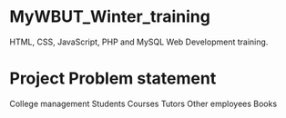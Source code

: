 # MyWBUT_Winter_training
HTML, CSS, JavaScript, PHP and MySQL Web Development training.

# Project Problem statement
College management
   Students
   Courses
   Tutors
   Other employees
   Books
